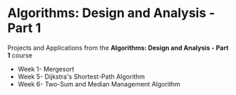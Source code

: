 Algorithms: Design and Analysis - Part 1
========================================

Projects and Applications from the **Algorithms: Design and Analysis - Part 1** course

* Week 1- Mergesort
* Week 5- Dijkstra's Shortest-Path Algorithm
* Week 6- Two-Sum and Median Management Algorithm

